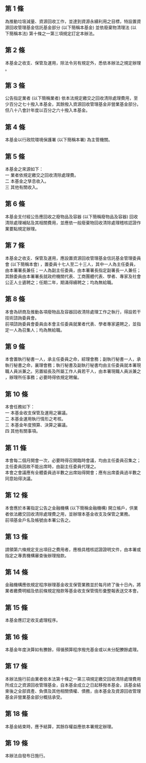 第 1 條
-------
為推動垃圾減量、資源回收工作，並達到資源永續利用之目標，特設置資  
源回收管理基金信託基金部分 (以下簡稱本基金) 並依廢棄物清理法 (以  
下簡稱本法) 第十條之一第三項規定訂定本辦法。

第 2 條
-------
本基金之收支、保管及運用，除法令另有規定外，悉依本辦法之規定辦理  
。

第 3 條
-------
公告指定業者 (以下簡稱業者) 依本法規定繳交之回收清除處理費用，至  
少百分之七十撥入本基金，其餘撥入資源回收管理基金非營業基金部分。  
但八十八會計年度以百分之六十撥入本基金。

第 4 條
-------
本基金以行政院環境保護署 (以下簡稱本署) 為主管機關。

第 5 條
-------
本基金之來源如下：  
一  業者依規定繳交之回收清除處理費。  
二  本基金之孳息收入。  
三  其他有關收入。

第 6 條
-------
本基金支付經公告應回收之廢物品及容器 (以下簡稱廢物品及容器) 回收  
清除處理補貼及其相關費用，並應依一般廢棄物回收清除處理稽核認證作  
業要點規定辦理。

第 7 條
-------
本基金之收支、保管及運用，應設置資源回收管理基金信託基金管理委員  
會 (以下簡稱本會) ，置委員十七人至二十三人，其中一人為主任委員，  
由本署署長兼任；一人為副主任委員，由本署署長指定副署長一人兼任；  
其餘委員由本署署長就政府機關代表、工商團體代表、學者、專家及社會  
公正人士遴聘之；任期二年，期滿得續聘之；均為無給職。

第 8 條
-------
本會為研商及推動各項廢物品及容器回收清除處理工作之執行，得設若干  
技術諮詢委員會。  
前項諮詢委員會委員由本會主任委員就業者代表、學者專家遴聘之，並指  
定一人為召集人；均為無給職。

第 9 條
-------
本會置執行秘書一人，承主任委員之命，綜理會務；副執行秘書一人，承  
執行秘書之命，襄理會務；執行秘書及副執行秘書均由主任委員就本署現  
職人員派兼之。另置組長及所屬工作人員若干人，由本署現職人員派兼之  
，辦理所任事務；必要時得依規定聘僱。

第 10 條
--------
本會任務如下：  
一  本基金收支保管及運用之審議。  
二  本基金運用執行情形之考核。  
三  本基金年度預算、決算之審議。  
四  其他有關事項。

第 11 條
--------
本會每二個月開會一次，必要時得召開臨時會議，均由主任委員召集之；  
主任委員因故不能出席時，由副主任委員代理之。  
本會之會議應有全體委員過半數之出席始得開會；應有出席委員過半數之  
同意始得決議。

第 12 條
--------
本會應於本署指定公告之金融機構 (以下簡稱金融機構) 開立帳戶，供業  
者依法繳交回收清除處理費之用，並辦理本基金收支及保管之業務。  
前項基金戶名及帳號由本署公告之。

第 13 條
--------
請領第六條規定支出項目之費用者，應檢具稽核認證證明文件，由本署或  
指定之專責機構審查後辦理撥款。

第 14 條
--------
金融機構應依規定程序辦理基金收支保管業務並於每月終了後十日內，將  
業者繳費明細及依前條規定撥款等基金收支保管情形彙整報表送交本會。

第 15 條
--------
本基金應訂定收支處理程序。

第 16 條
--------
本基金年度決算如有賸餘，得循預算程序撥充基金或以未分配賸餘處理。

第 17 條
--------
本辦法施行前由業者依本法第十條之一第三項規定繳交回收清除處理費用  
所成立之資源回收管理基金，自本基金成立之日起移撥本基金，該基金結  
束後之全部資產、負債及其他相關債權、債務，由本基金及資源回收管理  
基金非營業基金部分概括承受。

第 18 條
--------
本基金結束時，應予結算，其餘存權益應依本署規定辦理。

第 19 條
--------
本辦法自發布日施行。

